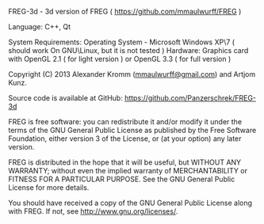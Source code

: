 FREG-3d - 3d version of FREG ( https://github.com/mmaulwurff/FREG )

Language: C++, Qt

System Requirements: 
Operating System - Microsoft Windows XP\7 ( should work On GNU\Linux, but it is not tested )
Hardware: Graphics card with OpenGL 2.1 ( for light version ) or OpenGL 3.3 ( for full version )


Copyright (C) 2013 Alexander Kromm (mmaulwurff@gmail.com) and Artjom Kunz.

Source code is available at GitHub: https://github.com/Panzerschrek/FREG-3d


FREG is free software: you can redistribute it and/or modify
it under the terms of the GNU General Public License as published by
the Free Software Foundation, either version 3 of the License, or
(at your option) any later version.

FREG is distributed in the hope that it will be useful,
but WITHOUT ANY WARRANTY; without even the implied warranty of
MERCHANTABILITY or FITNESS FOR A PARTICULAR PURPOSE.  See the
GNU General Public License for more details.

You should have received a copy of the GNU General Public License
along with FREG. If not, see <http://www.gnu.org/licenses/>.
